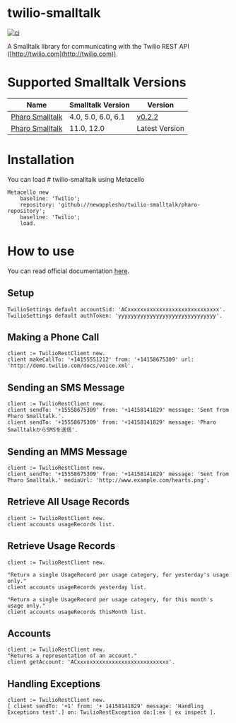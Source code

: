 # twilio-smalltalk

[![ci](https://github.com/newapplesho/twilio-smalltalk/actions/workflows/ci.yml/badge.svg)](https://github.com/newapplesho/twilio-smalltalk/actions/workflows/ci.yml)

A Smalltalk library for communicating with the Twilio REST API ([http://twilio.com](http://twilio.com)).

# Supported Smalltalk Versions

| Name                                 | Smalltalk Version  | Version                                                                       |
| ------------------------------------ | ------------------ | ----------------------------------------------------------------------------- |
| [Pharo Smalltalk](http://pharo.org/) | 4.0, 5.0, 6.0, 6.1 | [v0.2.2](https://github.com/newapplesho/twilio-smalltalk/releases/tag/v0.2.2) |
| [Pharo Smalltalk](http://pharo.org/) | 11.0, 12.0         | Latest Version                                                                |

# Installation

You can load # twilio-smalltalk using Metacello

```smalltalk
Metacello new
    baseline: 'Twilio';
    repository: 'github://newapplesho/twilio-smalltalk/pharo-repository';
    baseline: 'Twilio';
    load.
```

# How to use

You can read official documentation [here](https://www.twilio.com/docs/api).

## Setup

```smalltalk
TwilioSettings default accountSid: 'ACxxxxxxxxxxxxxxxxxxxxxxxxxxxxx'.
TwilioSettings default authToken: 'yyyyyyyyyyyyyyyyyyyyyyyyyyyyyyy'.
```

## Making a Phone Call

```smalltalk
client := TwilioRestClient new.
client makeCallTo: '+14155551212' from: '+14158675309' url: 'http://demo.twilio.com/docs/voice.xml'.
```

## Sending an SMS Message

```smalltalk
client := TwilioRestClient new.
client sendTo: '+15558675309' from: '+14158141829' message: 'Sent from Pharo Smalltalk.'.
client sendTo: '+15558675309' from: '+14158141829' message: 'Pharo SmalltalkからSMSを送信'.
```

## Sending an MMS Message

```smalltalk
client := TwilioRestClient new.
client sendTo: '+15558675309' from: '+14158141829' message: 'Sent from Pharo Smalltalk.' mediaUrl: 'http://www.example.com/hearts.png'.
```

## Retrieve All Usage Records

```smalltalk
client := TwilioRestClient new.
client accounts usageRecords list.
```

## Retrieve Usage Records

```smalltalk
client := TwilioRestClient new.

"Return a single UsageRecord per usage category, for yesterday's usage only."
client accounts usageRecords yesterday list.

"Return a single UsageRecord per usage category, for this month's usage only."
client accounts usageRecords thisMonth list.
```

## Accounts

```smalltalk
client := TwilioRestClient new.
"Returns a representation of an account."
client getAccount: 'ACxxxxxxxxxxxxxxxxxxxxxxxxxxxxx'.
```

## Handling Exceptions

```smalltalk
client := TwilioRestClient new.
[ client sendTo: '+1' from: '+ 14158141829' message: 'Handling Exceptions test'.] on: TwilioRestException do:[:ex | ex inspect ].
```
